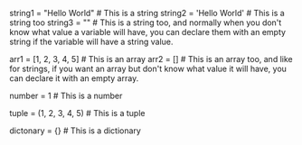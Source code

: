 string1 = "Hello World" # This is a string
string2 = 'Hello World' # This is a string too
string3 = "" # This is a string too, and normally when you don't know what value a variable will have, you can declare them with an empty string if the variable will have a string value.

arr1 = [1, 2, 3, 4, 5] # This is an array
arr2 = [] # This is an array too, and like for strings, if you want an array but don't know what value it will have, you can declare it with an empty array.

number = 1 # This is a number

tuple = (1, 2, 3, 4, 5) # This is a tuple

dictonary = {} # This is a dictionary
